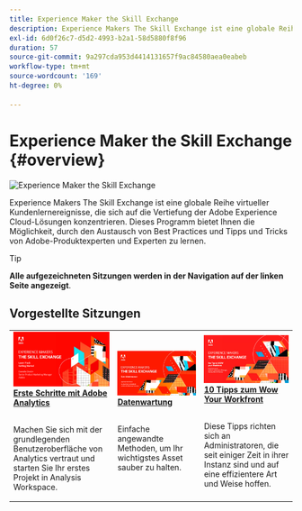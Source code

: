 ```yaml
---
title: Experience Maker the Skill Exchange
description: Experience Makers The Skill Exchange ist eine globale Reihe virtueller Kundenlernereignisse, die sich auf die Vertiefung der Adobe Experience Cloud-Lösungen konzentrieren.
exl-id: 6d0f26c7-d5d2-4993-b2a1-58d5880f8f96
duration: 57
source-git-commit: 9a297cda953d4414131657f9ac84580aea0eabeb
workflow-type: tm+mt
source-wordcount: '169'
ht-degree: 0%

---
```


# Experience Maker the Skill Exchange {#overview}

<img alt="Experience Maker the Skill Exchange" src="https://cdn.experienceleague.adobe.com/thumb/the-skill-exchange.png" />

Experience Makers The Skill Exchange ist eine globale Reihe virtueller Kundenlernereignisse, die sich auf die Vertiefung der Adobe Experience Cloud-Lösungen konzentrieren. Dieses Programm bietet Ihnen die Möglichkeit, durch den Austausch von Best Practices und Tipps und Tricks von Adobe-Produktexperten und Experten zu lernen.

>[!TIP]
>
>**Alle aufgezeichneten Sitzungen werden in der Navigation auf der linken Seite angezeigt**.

<div id="recs-overview-body-1"></div>
<div id="recs-overview-body-2"></div>
<div id="recs-overview-body-3"></div>
<div id="recs-overview-body-4"></div>
<div id="recs-overview-body-5"></div>
<div id="recs-overview-body-6"></div>

<div id="past-events">


</div>

## Vorgestellte Sitzungen

<table>
  <tr>
   <td>
      <a href="analytics/jun2021/getting-started.md">
      <img alt="Analytics - Erste Schritte" src="./assets/analytics-getting-started.png"/>
      </a>
      <div>
         <a href="analytics/jun2021/getting-started.md"><strong>Erste Schritte mit Adobe Analytics</strong></a>
<!---         <br/><em>foo</em> -->
      </div>
      <p>
        <br/>
         Machen Sie sich mit der grundlegenden Benutzeroberfläche von Analytics vertraut und starten Sie Ihr erstes Projekt in Analysis Workspace.
      </p>
    </td>
   <td>
      <a href="marketo/feb2022/data-maintenance.md">
      <img alt="Datenwartung" src="./assets/data-maintenance.png"/>
      </a>
      <div>
         <a href="marketo/feb2022/data-maintenance.md"><strong>Datenwartung</strong></a>
<!---         <br/><em>foo</em> -->
      </div>
      <p>
        <br/>
         Einfache angewandte Methoden, um Ihr wichtigstes Asset sauber zu halten.
      </p>
    </td>
   <td>
      <a href="workfront/apr2022/ten-tips.md">
      <img alt="10 Tipps zum Wow Your Workfront" src="./assets/workfront-10-tips.png"/>
      </a>
      <div>
         <a href="workfront/apr2022/ten-tips.md"><strong>10 Tipps zum Wow Your Workfront</strong></a>
<!---         <br/><em>foo</em> -->
      </div>
      <p>
        <br/>
         Diese Tipps richten sich an Administratoren, die seit einiger Zeit in ihrer Instanz sind und auf eine effizientere Art und Weise hoffen.
      </p>
    </td>
  </tr>
</table>
